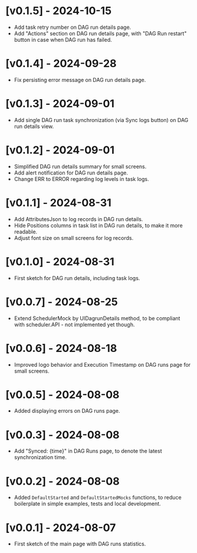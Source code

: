 # [v0.1.5] - 2024-10-15

- Add task retry number on DAG run details page.
- Add "Actions" section on DAG run details page, with "DAG Run restart" button
  in case when DAG run has failed.

# [v0.1.4] - 2024-09-28

- Fix persisting error message on DAG run details page.

# [v0.1.3] - 2024-09-01

- Add single DAG run task synchronization (via Sync logs button) on DAG run
    details view.

# [v0.1.2] - 2024-09-01

- Simplified DAG run details summary for small screens.
- Add alert notification for DAG run details page.
- Change ERR to ERROR regarding log levels in task logs.

# [v0.1.1] - 2024-08-31

- Add AttributesJson to log records in DAG run details.
- Hide Positions columns in task list in DAG run details, to make it more
readable.
- Adjust font size on small screens for log records.

# [v0.1.0] - 2024-08-31

- First sketch for DAG run details, including task logs.

# [v0.0.7] - 2024-08-25

- Extend SchedulerMock by UIDagrunDetails method, to be compliant with
scheduler.API - not implemented yet though.

# [v0.0.6] - 2024-08-18

- Improved logo behavior and Execution Timestamp on DAG runs page for small
screens.

# [v0.0.5] - 2024-08-08

- Added displaying errors on DAG runs page.

# [v0.0.3] - 2024-08-08

- Add "Synced: {time}" in DAG Runs page, to denote the latest synchronization
time.


# [v0.0.2] - 2024-08-08

- Added `DefaultStarted` and `DefaultStartedMocks` functions, to reduce
boilerplate in simple examples, tests and local development.


# [v0.0.1] - 2024-08-07

- First sketch of the main page with DAG runs statistics.
